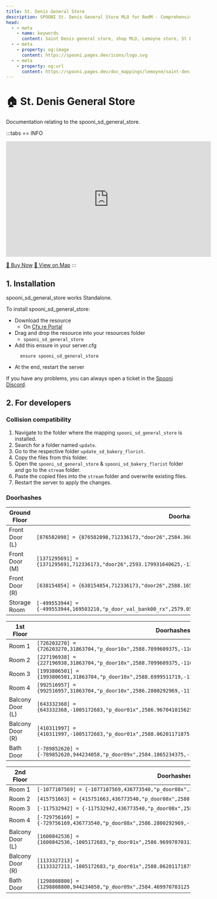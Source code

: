```yaml
---
title: St. Denis General Store
description: SPOONI St. Denis General Store MLO for RedM - Comprehensive shop with multiple departments and storage. Main general store for Saint Denis roleplay in Red Dead Redemption 2.
head:
  - - meta
    - name: keywords
      content: Saint Denis general store, shop MLO, Lemoyne store, St Denis merchant, general goods, RedM store, RDR2 shopping
  - - meta
    - property: og:image
      content: https://spooni.pages.dev/icons/logo.svg
  - - meta
    - property: og:url
      content: https://spooni.pages.dev/doc_mappings/lemoyne/saint-denis/spooni_sd_general_store
---
```


# 🏠 St. Denis General Store
Documentation relating to the spooni_sd_general_store.

:::tabs
== INFO
<iframe width="560" height="315" src="https://www.youtube.com/embed/cEMjerej46s?si=7ZH_48HjLUJ77PEb" frameborder="0" allow="accelerometer; autoplay; clipboard-write; encrypted-media; gyroscope; picture-in-picture; web-share" allowfullscreen></iframe>

<a href="https://spooni-mapping.tebex.io/package/6133167" class="button-buy">🛒 Buy Now</a>
<a href="https://spooni.de/rdr2/?m=house29" class="button-map">📍 View on Map</a>
:::

## 1. Installation
spooni_sd_general_store works Standalone.  

To install spooni_sd_general_store:
- Download the resource
  - On [Cfx.re Portal](https://portal.cfx.re/)
- Drag and drop the resource into your resources folder
  - `spooni_sd_general_store`
- Add this ensure in your server.cfg
  ```
    ensure spooni_sd_general_store
  ```
- At the end, restart the server

If you have any problems, you can always open a ticket in the [Spooni Discord](https://discord.gg/spooni).

## 2. For developers
### Collision compatibility <Badge type="danger" text="IMPORTANT"/>
1. Navigate to the folder where the mapping `spooni_sd_general_store` is installed.
2. Search for a folder named `update`.
3. Go to the respective folder `update_sd_bakery_florist`. 
4. Copy the files from this folder.
5. Open the `spooni_sd_general_store` & `spooni_sd_bakery_florist` folder and go to the `stream` folder.
6. Paste the copied files into the `stream` folder and overwrite existing files.
7. Restart the server to apply the changes.

### Doorhashes
| Ground Floor              | Doorhashes
|---------------------------|----------------------------------------------------------------------------------|
| Front Door (L)            | `[876582098] = {876582098,712336173,"door26",2584.360107421875,-1173.800048828125,52.68999862670898}`
| Front Door (M)            | `[1371295691] = {1371295691,712336173,"door26",2593.179931640625,-1163.300048828125,52.68999862670898}`
| Front Door (R)            | `[638154854] = {638154854,712336173,"door26",2588.1650390625,-1154.949951171875,52.69300079345703}`
| Storage Room              | `[-499553944] = {-499553944,169503210,"p_door_val_bank00_rx",2579.053466796875,-1162.925537109375,52.67250061035156}`

| 1st Floor                 | Doorhashes
|---------------------------|----------------------------------------------------------------------------------|
| Room 1                    | `[726203270] = {726203270,31863704,"p_door10x",2588.7099609375,-1161.1600341797,58.209999084473}`
| Room 2                    | `[227196938] = {227196938,31863704,"p_door10x",2588.7099609375,-1162.5799560547,58.209999084473}`
| Room 3                    | `[1993806501] = {1993806501,31863704,"p_door10x",2588.6999511719,-1170.0300292969,58.209999084473}`
| Room 4                    | `[992516957] = {992516957,31863704,"p_door10x",2586.2800292969,-1170.0400390625,58.209999084473}`
| Balcony Door (L)          | `[643332368] = {643332368,-1005172683,"p_door01x",2586.967041015625,-1174.3599853515625,58.16999816894531}`
| Balcony Door (R)          | `[410311997] = {410311997,-1005172683,"p_door01x",2588.06201171875,-1154.4599609375,58.16999816894531}`
| Bath Door                 | `[-789852620] = {-789852620,944234058,"p_door09x",2584.1865234375,-1163.2099609375,58.20000076293945}`

| 2nd Floor                 | Doorhashes
|---------------------------|----------------------------------------------------------------------------------|
| Room 1                    | `[-1077107569] = {-1077107569,436773540,"p_door08x",2588.75,-1161.1600341797,62.360000610352}`
| Room 2                    | `[415751663] = {415751663,436773540,"p_door08x",2588.75,-1162.5799560547,62.360000610352}`
| Room 3                    | `[-117532942] = {-117532942,436773540,"p_door08x",2588.75,-1170.0300292969,62.360000610352}`
| Room 4                    | `[-729756169] = {-729756169,436773540,"p_door08x",2586.2800292969,-1170.0400390625,62.360000610352}`
| Balcony Door (L)          | `[1600842536] = {1600842536,-1005172683,"p_door01x",2586.969970703125,-1174.3599853515625,62.27999877929687}`
| Balcony Door (R)          | `[1133327213] = {1133327213,-1005172683,"p_door01x",2588.06201171875,-1154.4599609375,62.29000091552734}`
| Bath Door                 | `[1298808800] = {1298808800,944234058,"p_door09x",2584.469970703125,-1159.1700439453125,62.28981781005859}`
